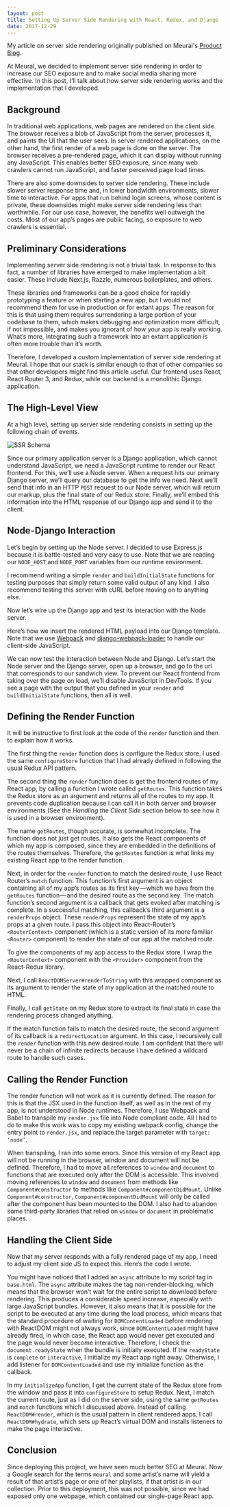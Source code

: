 ```yaml
---
layout: post
title: Setting Up Server Side Rendering with React, Redux, and Django
date: 2017-12-29
---
```

<div class="message">
My article on server side rendering originally published on Meural's <a href="https://medium.com/meural-product-development/setting-up-server-side-rendering-with-react-redux-and-django-4d6f4d2fd705">Product Blog</a>.
</div>

At Meural, we decided to implement server side rendering in order to increase our SEO exposure and to make social media sharing more effective. In this post, I’ll talk about how server side rendering works and the implementation that I developed.

## Background

In traditional web applications, web pages are rendered on the client side. The browser receives a blob of JavaScript from the server, processes it, and paints the UI that the user sees. In server rendered applications, on the other hand, the first render of a web page is done on the server. The browser receives a pre-rendered page, which it can display without running any JavaScript. This enables better SEO exposure, since many web crawlers cannot run JavaScript, and faster perceived page load times.

There are also some downsides to server side rendering. These include slower server response time and, in lower bandwidth environments, slower time to interactive. For apps that run behind login screens, whose content is private, these downsides might make server side rendering less than worthwhile. For our use case, however, the benefits well outweigh the costs. Most of our app’s pages are public facing, so exposure to web crawlers is essential.

## Preliminary Considerations

Implementing server side rendering is not a trivial task. In response to this fact, a number of libraries have emerged to make implementation a bit easier. These include Next.js, Razzle, numerous boilerplates, and others.

These libraries and frameworks can be a good choice for rapidly prototyping a feature or when starting a new app, but I would not recommend them for use in production or for extant apps. The reason for this is that using them requires surrendering a large portion of your codebase to them, which makes debugging and optimization more difficult, if not impossible, and makes you ignorant of how your app is really working. What’s more, integrating such a framework into an extant application is often more trouble than it’s worth.

Therefore, I developed a custom implementation of server side rendering at Meural. I hope that our stack is similar enough to that of other companies so that other developers might find this article useful. Our frontend uses React, React Router 3, and Redux, while our backend is a monolithic Django application.

## The High-Level View

At a high level, setting up server side rendering consists in setting up the following chain of events.

<p>
  <img src="{{ assets|key:'images/ssr.jpg' }}" alt="SSR Schema">
</p>

Since our primary application server is a Django application, which cannot understand JavaScript, we need a JavaScript runtime to render our React frontend. For this, we’ll use a Node server. When a request hits our primary Django server, we’ll query our database to get the info we need. Next we’ll send that info in an HTTP `POST` request to our Node server, which will return our markup, plus the final state of our Redux store. Finally, we’ll embed this information into the HTML response of our Django app and send it to the client.

## Node-Django Interaction

Let’s begin by setting up the Node server. I decided to use Express.js because it is battle-tested and very easy to use. Note that we are reading our `NODE_HOST` and `NODE_PORT` variables from our runtime environment.

<script src="https://gist.github.com/AlexanderRichey/96cdba8e8171d0a6bfa239b5a42db3f9.js"></script>

I recommend writing a simple `render` and `buildInitialState` functions for testing purposes that simply return some valid output of any kind. I also recommend testing this server with cURL before moving on to anything else.

Now let’s wire up the Django app and test its interaction with the Node server.

<script src="https://gist.github.com/AlexanderRichey/109eb5d4730be1f88fb894c05e00df03.js"></script>

Here’s how we insert the rendered HTML payload into our Django template. Note that we use [Webpack](https://webpack.js.org/guides/getting-started/) and [django-webpack-loader](https://github.com/ezhome/django-webpack-loader) to handle our client-side JavaScript.

<script src="https://gist.github.com/AlexanderRichey/925151a5fa26bd076fe37263007ff60d.js"></script>

We can now test the interaction between Node and Django. Let’s start the Node server and the Django server, open up a browser, and go to the url that corresponds to our sandwich view. To prevent our React frontend from taking over the page on load, we’ll disable JavaScript in DevTools. If you see a page with the output that you defined in your `render` and `buildInitialState` functions, then all is well.

## Defining the Render Function

It will be instructive to first look at the code of the `render` function and then to explain how it works.

<script src="https://gist.github.com/AlexanderRichey/df4c27427936ae186b3725a8c1fee7d6.js"></script>

The first thing the `render` function does is configure the Redux store. I used the same `configureStore` function that I had already defined in following the usual Redux API pattern.

The second thing the `render` function does is get the frontend routes of my React app, by calling a function I wrote called `getRoutes`. This function takes the Redux store as an argument and returns all of the routes to my app. It prevents code duplication because I can call it in both server and browser environments (See the _Handling the Client Side_ section below to see how it is used in a browser environment).

The name `getRoutes`, though accurate, is somewhat incomplete. The function does not just get routes. It also gets the React components of which my app is composed, since they are embedded in the definitions of the routes themselves. Therefore, the `getRoutes` function is what links my existing React app to the render function.

Next, in order for the `render` function to match the desired route, I use React Router’s `match` function. This function’s first argument is an object containing all of my app’s routes as its first key — which we have from the `getRoutes` function — and the desired route as the second key. The match function’s second argument is a callback that gets evoked after matching is complete. In a successful matching, this callback’s third argument is a `renderProps` object. These `renderProps` represent the state of my app’s props at a given route. I pass this object into React-Router’s `<RouterContext>` component (which is a static version of its more familiar `<Router>` component) to render the state of our app at the matched route.

To give the components of my app access to the Redux store, I wrap the `<RouterContext>` component with the `<Provider>` component from the React-Redux library.

Next, I call `ReactDOMServer#renderToString` with this wrapped component as its argument to render the state of my application at the matched route to HTML.

Finally, I call `getState` on my Redux store to extract its final state in case the rendering process changed anything.

If the match function fails to match the desired route, the second argument of its callback is a `redirectLocation` argument. In this case, I recursively call the `render` function with this new desired route. I am confident that there will never be a chain of infinite redirects because I have defined a wildcard route to handle such cases.

## Calling the Render Function

The render function will not work as it is currently defined. The reason for this is that the JSX used in the function itself, as well as in the rest of my app, is not understood in Node runtimes. Therefore, I use Webpack and Babel to transpile my `render.jsx` file into Node compliant code. All I had to do to make this work was to copy my existing webpack config, change the entry point to `render.jsx`, and replace the target parameter with `target: ‘node’`.

When transpiling, I ran into some errors. Since this version of my React app will not be running in the browser, window and document will not be defined. Therefore, I had to move all references to `window` and `document` to functions that are executed only after the DOM is accessible. This involved moving references to `window` and `document` from methods like `Component#constructor` to methods like `Component#componentDidMount`. Unlike `Component#constructor`, `Component#componentDidMount` will only be called after the component has been mounted to the DOM. I also had to abandon some third-party libraries that relied on `window` or `document` in problematic places.

## Handling the Client Side

Now that my server responds with a fully rendered page of my app, I need to adjust my client side JS to expect this. Here’s the code I wrote.

<script src="https://gist.github.com/AlexanderRichey/c6f0bf438ff2f6c8b8a4fc74e41658c5.js"></script>

You might have noticed that I added an `async` attribute to my script tag in `base.html`. The `async` attribute makes the tag non-render-blocking, which means that the browser won’t wait for the entire script to download before rendering. This produces a considerable speed increase, especially with large JavaScript bundles. However, it also means that it is possible for the script to be executed at any time during the load process, which means that the standard procedure of waiting for `DOMContentLoaded` before rendering with ReactDOM might not always work, since `DOMContentLoaded` might have already fired, in which case, the React app would never get executed and the page would never become interactive. Therefore, I check the `document.readyState` when the bundle is initially executed. If the `readyState` is `complete` or `interactive`, I initialize my React app right away. Otherwise, I add listener for `DOMContentLoaded` and use my initialize function as the callback.

In my `initializeApp` function, I get the current state of the Redux store from the window and pass it into `configureStore` to setup Redux. Next, I match the current route, just as I did on the server side, using the same `getRoutes` and `match` functions which I discussed above. Instead of calling `ReactDOM#render`, which is the usual pattern in client rendered apps, I call `ReactDOM#hydrate`, which sets up React’s virtual DOM and installs listeners to make the page interactive.

## Conclusion

Since deploying this project, we have seen much better SEO at Meural. Now a Google search for the terms `meural` and some artist’s name will yield a result of that artist’s page or one of her playlists, if that artist is in our collection. Prior to this deployment, this was not possible, since we had exposed only one webpage, which contained our single-page React app.
